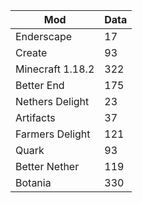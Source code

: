 | Mod | Data |
| --- | --- |
| Enderscape | 17 |
| Create | 93 |
| Minecraft 1.18.2 | 322 |
| Better End | 175 |
| Nethers Delight | 23 |
| Artifacts | 37 |
| Farmers Delight | 121 |
| Quark | 93 |
| Better Nether | 119 |
| Botania | 330 |
